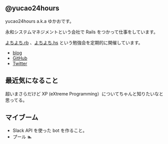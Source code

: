 ## @yucao24hours

yucao24hours a.k.a ゆかおです。

永和システムマネジメントという会社で Rails をつかって仕事をしています。

[よちよち.rb](https://yochiyochirb.doorkeeper.jp/) 、[よちよち.hs](https://yochiyochihs.doorkeeper.jp/) という勉強会を定期的に開催しています。

- [blog](http://yucao24hours.me)
- [GitHub](https://github.com/yucao24hours)
- [Twitter](https://twitter.com/yucao24hours)

## 最近気になること

超いまさらだけど XP (eXtreme Programming）についてちゃんと知りたいなと思ってる。

## マイブーム

- Slack API を使った bot を作ること。
- プール :swimmer:
